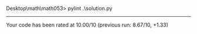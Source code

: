 Desktop\math\math053> pylint .\solution.py

-------------------------------------------------------------------
Your code has been rated at 10.00/10 (previous run: 8.67/10, +1.33)